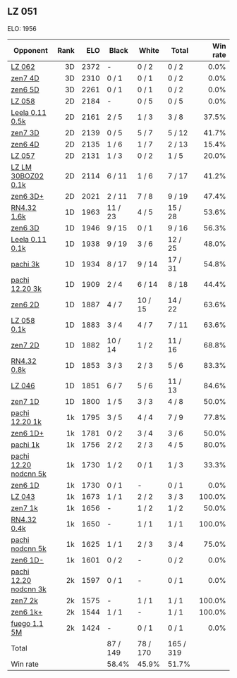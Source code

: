 ## LZ 051 ##

ELO: 1956

Opponent | Rank | ELO | Black | White | Total | Win rate
---------|-----:|----:|-------|-------|-------|-------:
[LZ 062](LZ%20062.md) | 3D | 2372 | - | 0 / 2 | 0 / 2 | 0.0%
[zen7 4D](zen7%204D.md) | 3D | 2310 | 0 / 1 | 0 / 1 | 0 / 2 | 0.0%
[zen6 5D](zen6%205D.md) | 3D | 2261 | 0 / 1 | 0 / 1 | 0 / 2 | 0.0%
[LZ 058](LZ%20058.md) | 2D | 2184 | - | 0 / 5 | 0 / 5 | 0.0%
[Leela 0.11 0.5k](Leela%200.11%200.5k.md) | 2D | 2161 | 2 / 5 | 1 / 3 | 3 / 8 | 37.5%
[zen7 3D](zen7%203D.md) | 2D | 2139 | 0 / 5 | 5 / 7 | 5 / 12 | 41.7%
[zen6 4D](zen6%204D.md) | 2D | 2135 | 1 / 6 | 1 / 7 | 2 / 13 | 15.4%
[LZ 057](LZ%20057.md) | 2D | 2131 | 1 / 3 | 0 / 2 | 1 / 5 | 20.0%
[LZ LM 30BOZ02 0.1k](LZ%20LM%2030BOZ02%200.1k.md) | 2D | 2114 | 6 / 11 | 1 / 6 | 7 / 17 | 41.2%
[zen6 3D+](zen6%203D+.md) | 2D | 2021 | 2 / 11 | 7 / 8 | 9 / 19 | 47.4%
[RN4.32 1.6k](RN4.32%201.6k.md) | 1D | 1963 | 11 / 23 | 4 / 5 | 15 / 28 | 53.6%
[zen6 3D](zen6%203D.md) | 1D | 1946 | 9 / 15 | 0 / 1 | 9 / 16 | 56.3%
[Leela 0.11 0.1k](Leela%200.11%200.1k.md) | 1D | 1938 | 9 / 19 | 3 / 6 | 12 / 25 | 48.0%
[pachi 3k](pachi%203k.md) | 1D | 1934 | 8 / 17 | 9 / 14 | 17 / 31 | 54.8%
[pachi 12.20 3k](pachi%2012.20%203k.md) | 1D | 1909 | 2 / 4 | 6 / 14 | 8 / 18 | 44.4%
[zen6 2D](zen6%202D.md) | 1D | 1887 | 4 / 7 | 10 / 15 | 14 / 22 | 63.6%
[LZ 058 0.1k](LZ%20058%200.1k.md) | 1D | 1883 | 3 / 4 | 4 / 7 | 7 / 11 | 63.6%
[zen7 2D](zen7%202D.md) | 1D | 1882 | 10 / 14 | 1 / 2 | 11 / 16 | 68.8%
[RN4.32 0.8k](RN4.32%200.8k.md) | 1D | 1853 | 3 / 3 | 2 / 3 | 5 / 6 | 83.3%
[LZ 046](LZ%20046.md) | 1D | 1851 | 6 / 7 | 5 / 6 | 11 / 13 | 84.6%
[zen7 1D](zen7%201D.md) | 1D | 1800 | 1 / 5 | 3 / 3 | 4 / 8 | 50.0%
[pachi 12.20 1k](pachi%2012.20%201k.md) | 1k | 1795 | 3 / 5 | 4 / 4 | 7 / 9 | 77.8%
[zen6 1D+](zen6%201D+.md) | 1k | 1781 | 0 / 2 | 3 / 4 | 3 / 6 | 50.0%
[pachi 1k](pachi%201k.md) | 1k | 1756 | 2 / 2 | 2 / 3 | 4 / 5 | 80.0%
[pachi 12.20 nodcnn 5k](pachi%2012.20%20nodcnn%205k.md) | 1k | 1730 | 1 / 2 | 0 / 1 | 1 / 3 | 33.3%
[zen6 1D](zen6%201D.md) | 1k | 1730 | 0 / 1 | - | 0 / 1 | 0.0%
[LZ 043](LZ%20043.md) | 1k | 1673 | 1 / 1 | 2 / 2 | 3 / 3 | 100.0%
[zen7 1k](zen7%201k.md) | 1k | 1656 | - | 1 / 2 | 1 / 2 | 50.0%
[RN4.32 0.4k](RN4.32%200.4k.md) | 1k | 1650 | - | 1 / 1 | 1 / 1 | 100.0%
[pachi nodcnn 5k](pachi%20nodcnn%205k.md) | 1k | 1625 | 1 / 1 | 2 / 3 | 3 / 4 | 75.0%
[zen6 1D-](zen6%201D-.md) | 1k | 1601 | 0 / 2 | - | 0 / 2 | 0.0%
[pachi 12.20 nodcnn 3k](pachi%2012.20%20nodcnn%203k.md) | 2k | 1597 | 0 / 1 | - | 0 / 1 | 0.0%
[zen7 2k](zen7%202k.md) | 2k | 1575 | - | 1 / 1 | 1 / 1 | 100.0%
[zen6 1k+](zen6%201k+.md) | 2k | 1544 | 1 / 1 | - | 1 / 1 | 100.0%
[fuego 1.1 5M](fuego%201.1%205M.md) | 2k | 1424 | - | 0 / 1 | 0 / 1 | 0.0%
Total | | | 87 / 149 | 78 / 170 | 165 / 319 | 
Win rate| | | 58.4% | 45.9% | 51.7% | 
